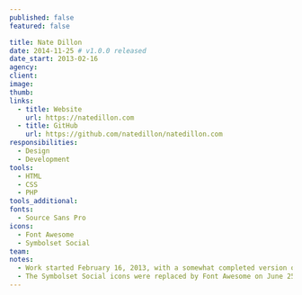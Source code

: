 ```yaml
---
published: false
featured: false

title: Nate Dillon
date: 2014-11-25 # v1.0.0 released
date_start: 2013-02-16
agency:
client:
image:
thumb:
links:
  - title: Website
    url: https://natedillon.com
  - title: GitHub
    url: https://github.com/natedillon/natedillon.com
responsibilities:
  - Design
  - Development
tools:
  - HTML
  - CSS
  - PHP
tools_additional:
fonts:
  - Source Sans Pro
icons:
  - Font Awesome
  - Symbolset Social
team:
notes:
  - Work started February 16, 2013, with a somewhat completed version of that design on February 24, 2013.
  - The Symbolset Social icons were replaced by Font Awesome on June 25, 2014 and the design was slightly adjusted.
---
```


